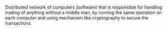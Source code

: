 Distributed network of computers (software) that is responsible for handling trading of anything without a middle man, by running the same operation on each computer and using mechanism like cryptography to secure the transactions